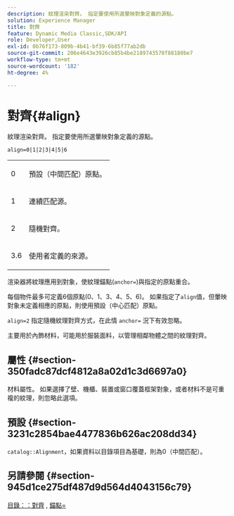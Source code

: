 ```yaml
---
description: 紋理渲染對齊。 指定要使用所選暈映對象定義的源點。
solution: Experience Manager
title: 對齊
feature: Dynamic Media Classic,SDK/API
role: Developer,User
exl-id: 0b76f173-809b-4b41-bf39-6b85f77ab2db
source-git-commit: 206e4643e3926cb85b4be2189743578f88180be7
workflow-type: tm+mt
source-wordcount: '182'
ht-degree: 4%

---
```


# 對齊{#align}

紋理渲染對齊。 指定要使用所選暈映對象定義的源點。

`align=0|1|2|3|4|5|6`

<table id="simpletable_D15233999E35488EB2F933BD72798E2F"> 
 <tr class="strow"> 
  <td class="stentry"> <p>0 </p></td> 
  <td class="stentry"> <p>預設（中間匹配）原點。 </p></td> 
 </tr> 
 <tr class="strow"> 
  <td class="stentry"> <p>1 </p></td> 
  <td class="stentry"> <p>連續匹配源。 </p></td> 
 </tr> 
 <tr class="strow"> 
  <td class="stentry"> <p>2 </p></td> 
  <td class="stentry"> <p>隨機對齊。 </p></td> 
 </tr> 
 <tr class="strow"> 
  <td class="stentry"> <p>3.6 </p></td> 
  <td class="stentry"> <p>使用者定義的來源。 </p></td> 
 </tr> 
</table>

渲染器將紋理應用到對象，使紋理錨點(`anchor=`)與指定的原點重合。

每個物件最多可定義6個原點(0、1、3、4、5、6)。 如果指定了`align`值，但暈映對象未定義相應的原點，則使用預設（中心匹配）原點。

`align=2` 指定隨機紋理對齊方式，在此情 `anchor=` 況下有效忽略。

主要用於內飾材料，可能用於服裝面料，以管理相鄰物體之間的紋理對齊。

## 屬性 {#section-350fadc87dcf4812a8a02d1c3d6697a0}

材料屬性。 如果選擇了壁、機櫃、裝置或窗口覆蓋框架對象，或者材料不是可重複的紋理，則忽略此選項。

## 預設 {#section-3231c2854bae4477836b626ac208dd34}

`catalog::Alignment`，如果資料以目錄項目為基礎，則為0（中間匹配）。

## 另請參閱 {#section-945d1ce275df487d9d564d4043156c79}

[目錄：：對齊](../../../../../ir-api/material-cat/image-rendering-api-ref/c-ir-material-catalog/c-ir-material-data-reference/r-ir-alignment.md#reference-e52152e8dc244d0aa13b40c615d0f399) , [錨點=](../../../../../ir-api/http-protocol/image-rendering-api-ref/c-ir-http-protocol-ref/c-ir-http-protocol-command-reference/r-ir-http-anchor.md#reference-d53923d785c9442997dc7f2199524c26)

